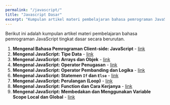 ```yaml
---
permalink: "/javascript/"
title: "Javascript Dasar"
excerpt: "Kumpulan artikel materi pembelajaran bahasa pemrograman JavaScript tingkat dasar"
---
```

Berikut ini adalah kumpulan artikel materi pembelajaran bahasa pemrograman JavaScript tingkat dasar secara berurutan.

1. **Mengenal Bahasa Pemrograman Client-side: JavaScript** - [link](javascript/mengenal-javascript/)
2. **Mengenal JavaScript: Tipe Data** - [link](javascript/tipe-data-javascript/)
3. **Mengenal JavaScript: Arrays dan Objek** - [link](javascript/javascript-arrays-dan-objek/)
4. **Mengenal JavaScript: Operator Penugasan** - [link](javascript/operator-penugasan-javascript/)
5. **Mengenal JavaScript: Operator Pembanding dan Logika** - [link](javascript/operator-pembanding-dan-logika-javascript/)
6. **Mengenal JavaScript: Statemen  `If` dan `Else`** - [link](javascript/statemen-if-else-javascript/)
7. **Mengenal JavaScript: Perulangan (Loop)** - [link](javascript/perulangan-for-loop-dan-for-of-loop-javascript/)
8. **Mengenal JavaScript: Function dan Cara Kerjanya** - [link](javascript/cara-kerja-function-javascript/)
9. **Mengenal JavaScript: Membedakan dan Menggunakan Variable Scope Local dan Global** - [link](javascript/cakupan-variabel-javascript/)

